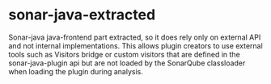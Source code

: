 # sonar-java-extracted

Sonar-java java-frontend part extracted, so it does rely only on external API and not internal implementations.
This allows plugin creators to use external tools such as Visitors bridge or custom visitors that are defined in the sonar-java-plugin
api but are not loaded by the SonarQube classloader when loading the plugin during analysis.
